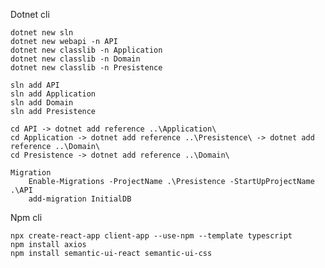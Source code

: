 Dotnet cli

    dotnet new sln
    dotnet new webapi -n API
    dotnet new classlib -n Application
    dotnet new classlib -n Domain
    dotnet new classlib -n Presistence

    sln add API
    sln add Application
    sln add Domain
    sln add Presistence

    cd API -> dotnet add reference ..\Application\
    cd Application -> dotnet add reference ..\Presistence\ -> dotnet add reference ..\Domain\
    cd Presistence -> dotnet add reference ..\Domain\

    Migration
        Enable-Migrations -ProjectName .\Presistence -StartUpProjectName .\API
        add-migration InitialDB 

Npm cli

    npx create-react-app client-app --use-npm --template typescript
    npm install axios
    npm install semantic-ui-react semantic-ui-css